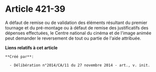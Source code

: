 # Article 421-39

A défaut de remise ou de validation des éléments résultant du premier tournage et du pré-montage ou à défaut de remise des
justificatifs des dépenses effectuées, le Centre national du cinéma et de l'image animée peut demander le reversement de tout
ou partie de l'aide attribuée.

**Liens relatifs à cet article**

	**Créé par**:

	  - Délibération n°2014/CA/11 du 27 novembre 2014 - art., v. init.
